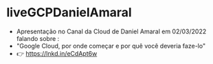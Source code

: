 # liveGCPDanielAmaral
- Apresentação no Canal da Cloud de Daniel Amaral em 02/03/2022 falando sobre : 
- "Google Cloud, por onde começar e por quê você deveria faze-lo"
- 👉 https://lnkd.in/eCdApt6w
